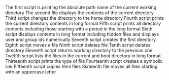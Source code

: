 The first script is printing the absolute path name of the current working directory
The second file displays the contents of the current directory
Third script changes the directory to the home directory
Fourth script prints the current directory contents in long format
Fifth script prints all directory contents including those starting with a period in the long format
Sixth script displays contents in long format including hidden files and displays user and group ids numerically
Seventh script creates the first directory
Eighth script moves a file
Ninth script deletes file
Tenth script deletes directory
Eleventh script returns working directory to the previous one
Twelfth script lists the files in the current and boot directory in long format
Thirteenth script prints the type of file
Fourteenth script creates a symbolic link
Fifteenth script copies html files
Sixteenth file moves all files starting with an uppercase letter
